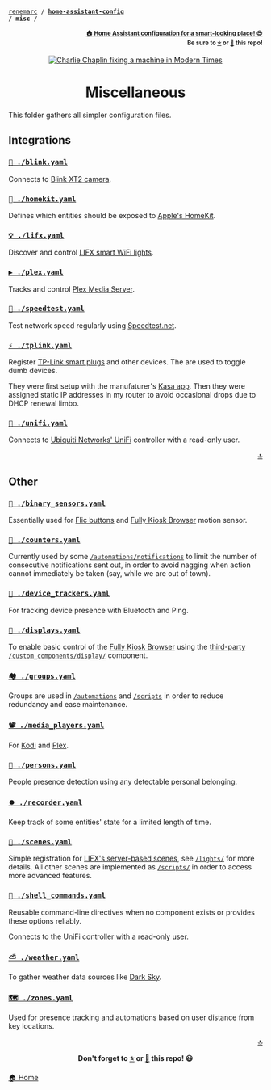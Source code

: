 <!-- Header -->
[link-profile]:https://github.com/renemarc
[link-repo]:https://github.com/renemarc/home-assistant-config

<a name="top"></a>
<code>[renemarc][link-profile] / **[home-assistant-config][link-repo]** / **misc** /</code>

<p align="right"><sub><strong><a href="https://github.com/renemarc/home-assistant-config">🏠 Home Assistant configuration for a smart-looking place! 😎</a><br>Be sure to <a href="#" title="star">⭐️</a> or <a href="#" title="fork">🔱</a> this repo!</strong></sub></p>

<!-- Hero -->
<figure>
    <div align="center">
        <a href="#miscellaneous" title="Miscellaneous
(Scene from the movie Modern Times)"><img src="https://media.giphy.com/media/VP5UwVic0l7W0/giphy.gif" alt="Charlie Chaplin fixing a machine in Modern Times"></a>
    </div>
</figure>

<h1 align="center">Miscellaneous</h1>

This folder gathers all simpler configuration files.

## Integrations

### [`🎥 ./blink.yaml`](blink.yaml)

Connects to [Blink XT2 camera](https://blinkforhome.com/).

### [` ./homekit.yaml`](homekit.yaml)

Defines which entities should be exposed to [Apple's HomeKit](https://www.apple.com/ca/ios/home/).

### [`💡 ./lifx.yaml`](lifx.yaml)

Discover and control [LIFX smart WiFi lights](https://www.lifx.com/).

### [`▶️ ./plex.yaml`](plex.yaml)

Tracks and control [Plex Media Server](https://www.plex.tv/).

### [`🚄 ./speedtest.yaml`](speedtest.yaml)

Test network speed regularly using [Speedtest.net](https://www.speedtest.net/).

### [`⚡ ./tplink.yaml`](tplink.yaml)

Register [TP-Link smart plugs](https://www.tp-link.com/ca/home-networking/smart-plug/hs105/) and other devices. The are used to toggle dumb devices.

They were first setup with the manufaturer's [Kasa app](https://www.tp-link.com/us/home-networking/smart-home/kasa.html). Then they were assigned static IP addresses in my router to avoid occasional drops due to DHCP renewal limbo.

### [`📶 ./unifi.yaml`](unifi.yaml)

Connects to [Ubiquiti Networks' UniFi](https://www.ubnt.com/unifi/unifi-cloud-key/) controller with a read-only user.

<p align="right"><a href="#top" title="Back to top">🔝</a></p>

## Other

### [`🔘 ./binary_sensors.yaml`](binary_sensors.yaml)

Essentially used for [Flic buttons](https://flic.io) and [Fully Kiosk Browser](https://www.ozerov.de/fully-kiosk-browser) motion sensor.

### [`🔢 ./counters.yaml`](counters.yaml)

Currently used by some [`/automations/notifications`](../automations/notifications) to limit the number of consecutive notifications sent out, in order to avoid nagging when action cannot immediately be taken (say, while we are out of town).

### [`📍 ./device_trackers.yaml`](device_trackers.yaml)

For tracking device presence with Bluetooth and Ping.

### [`🎦 ./displays.yaml`](displays.yaml)

To enable basic control of the [Fully Kiosk Browser](https://www.ozerov.de/fully-kiosk-browser) using the [third-party](https://github.com/daemondazz/homeassistant-displays) [`/custom_components/display/`](../custom_components/display) component.

### [`🏘️ ./groups.yaml`](groups.yaml)

Groups are used in [`/automations`](../automations) and [`/scripts`](../scripts) in order to reduce redundancy and ease maintenance.

### [`📽 ./media_players.yaml`](media_players.yaml)

For [Kodi](https://kodi.tv) and [Plex](https://www.plex.tv).

### [`👥 ./persons.yaml`](persons.yaml)

People presence detection using any detectable personal belonging.

### [`⏺️ ./recorder.yaml`](recorder.yaml)

Keep track of some entities' state for a limited length of time.

### [`🌈 ./scenes.yaml`](scenes.yaml)

Simple registration for [LIFX's server-based scenes](https://www.lifx.com/pages/themes-scenes), see [`/lights/`](../lights#lifx-smart-wi-fi-lights) for more details. All other scenes are implemented as [`/scripts/`](../scripts) in order to access more advanced features.

### [`🐚 ./shell_commands.yaml`](shell_commands.yaml)

Reusable command-line directives when no component exists or provides these options reliably.

Connects to the UniFi controller with a read-only user.

### [`⛅ ./weather.yaml`](weather.yaml)

To gather weather data sources like [Dark Sky](https://darksky.net/).

### [`🗺 ./zones.yaml`](zones.yaml)

Used for presence tracking and automations based on user distance from key locations.

<!-- Footer -->
<p align="right"><a href="#top" title="Back to top">🔝</a></p>

<p align="center"><strong>Don't forget to <a href="#" title="star">⭐️</a> or <a href="#" title="fork">🔱</a> this repo! 😃</strong></p>

[🏠 Home][link-repo]
